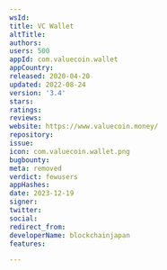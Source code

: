 ```yaml
---
wsId: 
title: VC Wallet
altTitle: 
authors: 
users: 500
appId: com.valuecoin.wallet
appCountry: 
released: 2020-04-20
updated: 2022-08-24
version: '3.4'
stars: 
ratings: 
reviews: 
website: https://www.valuecoin.money/
repository: 
issue: 
icon: com.valuecoin.wallet.png
bugbounty: 
meta: removed
verdict: fewusers
appHashes: 
date: 2023-12-19
signer: 
twitter: 
social: 
redirect_from: 
developerName: blockchainjapan
features: 

---
```



